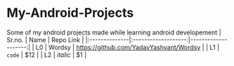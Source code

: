 # My-Android-Projects
Some of my android projects made while learning android developement
| Sr.no. |  Name  | Repo Link |
|:--------------|:-------------------:|--------------------:|
| L0   | Wordsy | https://github.com/YadavYashvant/Wordsy |
| L1   |  `code`  |   $12 |
| L2   | _italic_ |    $1 |
